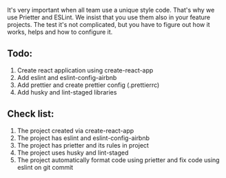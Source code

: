 It's very important when all team use a unique style code. That's why we use Prietter and ESLint. We insist that you use them also in your feature projects. The test it's not complicated, but you have to figure out how it works, helps and how to configure it. 							
							
							
## Todo:							
1. Create react application using create-react-app							
2. Add eslint and eslint-config-airbnb							
3. Add prettier and create prettier config (.prettierrc)							
4. Add husky and lint-staged libraries							
							
## Check list:							
1. The project created via create-react-app							
2. The project has eslint and eslint-config-airbnb							
3. The project has prietter and its rules in project							
4. The project uses husky and lint-staged							
5. The project automatically format code using prietter and fix code using eslint on git commit
